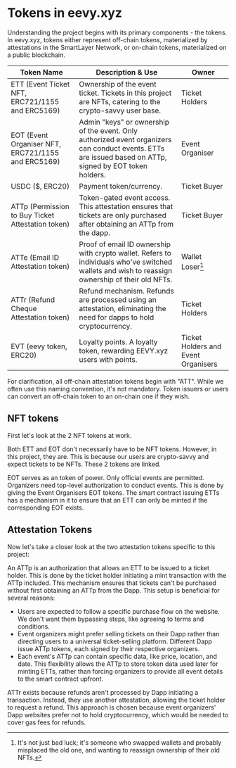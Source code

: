 # Tokens in eevy.xyz

Understanding the project begins with its primary components - the tokens. In eevy.xyz, tokens either represent off-chain tokens, materialized by attestations in the SmartLayer Network, or on-chain tokens, materialized on a public blockchain.

| Token Name | Description & Use | Owner |
|------------|------------------|-------|
| ETT (Event Ticket NFT, ERC721/1155 and ERC5169) | Ownership of the event ticket. Tickets in this project are NFTs, catering to the crypto-savvy user base. | Ticket Holders |
| EOT (Event Organiser NFT, ERC721/1155 and ERC5169) | Admin "keys" or ownership of the event. Only authorized event organizers can conduct events. ETTs are issued based on ATTp, signed by EOT token holders. | Event Organiser |
| USDC ($, ERC20) | Payment token/currency. | Ticket Buyer |
| ATTp (Permission to Buy Ticket Attestation token) | Token-gated event access. This attestation ensures that tickets are only purchased after obtaining an ATTp from the dapp. | Ticket Buyer |
| ATTe (Email ID Attestation token) | Proof of email ID ownership with crypto wallet. Refers to individuals who've switched wallets and wish to reassign ownership of their old NFTs. | Wallet Loser[^1] |
| ATTr (Refund Cheque Attestation token) | Refund mechanism. Refunds are processed using an attestation, eliminating the need for dapps to hold cryptocurrency. | Ticket Holders |
| EVT (eevy token, ERC20) | Loyalty points. A loyalty token, rewarding EEVY.xyz users with points. | Ticket Holders and Event Organisers |

[^1]: It's not just bad luck; it's someone who swapped wallets and probably misplaced the old one, and wanting to reassign ownership of their old NFTs.

For clarification, all off-chain attestation tokens begin with "ATT". While we often use this naming convention, it's not mandatory. Token issuers or users can convert an off-chain token to an on-chain one if they wish.

## NFT tokens

First let's look at the 2 NFT tokens at work.

Both ETT and EOT don't necessarily have to be NFT tokens. However, in this project, they are. This is because our users are crypto-savvy and expect tickets to be NFTs. These 2 tokens are linked.

EOT serves as an token of power. Only official events are permitted. Organizers need top-level authorization to conduct events. This is done by giving the Event Organisers EOT tokens. The smart contract issuing ETTs has a mechanism in it to ensure that an ETT can only be minted if the corresponding EOT exists.

## Attestation Tokens

Now let's take a closer look at the two attestation tokens specific to this project:

An ATTp is an authorization that allows an ETT to be issued to a ticket holder. This is done by the ticket holder initiating a mint transaction with the ATTp included. This mechanism ensures that tickets can't be purchased without first obtaining an ATTp from the Dapp. This setup is beneficial for several reasons:

  - Users are expected to follow a specific purchase flow on the website. We don't want them bypassing steps, like agreeing to terms and conditions.
  - Event organizers might prefer selling tickets on their Dapp rather than directing users to a universal ticket-selling platform. Different Dapp issue ATTp tokens, each signed by their respective organizers.
  - Each event's ATTp can contain specific data, like price, location, and date. This flexibility allows the ATTp to store token data used later for minting ETTs, rather than forcing organizers to provide all event details to the smart contract upfront.

ATTr exists because refunds aren't processed by Dapp initiating a transaction. Instead, they use another attestation, allowing the ticket holder to request a refund. This approach is chosen because event organizers' Dapp websites prefer not to hold cryptocurrency, which would be needed to cover gas fees for refunds.

